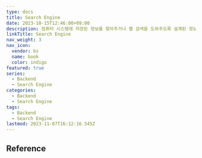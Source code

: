 ```yaml
---
type: docs
title: Search Engine
date: 2023-10-15T12:46:00+09:00
description: 컴퓨터 시스템에 저장된 정보를 찾아주거나 웹 검색을 도와주도록 설계된 정보 검색 시스템 또는 컴퓨터 프로그램
linkTitle: Search Engine
nav_weight: 3
nav_icon:
  vendor: bs
  name: book
  color: indigo
featured: true
series:
  - Backend
  - Search Engine
categories:
  - Backend
  - Search Engine
tags:
  - Backend
  - Search Engine
lastmod: 2023-11-07T16:12:16.545Z
---
```


## Reference
